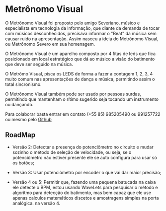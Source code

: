 Metrônomo Visual
================

O Metrônomo Visual foi proposto pelo amigo Severiano, músico e especialista em tecnologia da Informação, que diante da demanda de tocar com músicos desconhecidos, precisava informar o "Beat" da música sem causar ruido na apresentação. Assim nasceu a ideia do Metrônomo Visual, ou Metrônomo Severo em sua homenagem.

O Metrônomo Visual é um aparelho composto por 4 fitas de leds que fica posicionado em local estratégico que dá ao músico a visão do batimento que deve ser seguido na música.

O Metrômo Visual, pisca os LEDS de forma a fazer a contagem 1, 2, 3, 4 muito comum nas apresentações de dança e música, permitindo assim o total sincronismo.

O Metrônomo Visual também pode ser usado por pessoas surdas, permitindo que mantenham o rítimo sugerido seja tocando um instrumento ou dançando.

Para colaborar basta entrar em contato (+55 85) 985205490 ou 991257722 ou mesmo pelo [Github](http://github.com.br/CarlosDelfino/Metronomo-Visual)

## RoadMap

* Versão 2: Detectar a presença do potenciômetro no circuito e mudar sozinho o método de seleção de velocidade, ou seja, se o potenciômetro não estiver presente ele se auto configura para usar só os botões;

* Versão 3: Usar potenciômetro por encoder o que vai dar maior precisão;

* Versão 4 ou 5: Permitir que, fazendo uma pequena batucada na caixa ele detecte o BPM, estou usando WaveLets para pesquisar o método e algoritmo para detecção do batimento, mas bem capaz que ele use apenas calculos matemáticos discetos e amostragens simples na porta analógica. na versão 4.